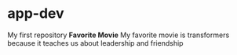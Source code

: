 # app-dev
My first repository
**Favorite Movie**
My favorite movie is transformers because it teaches us about leadership and friendship
